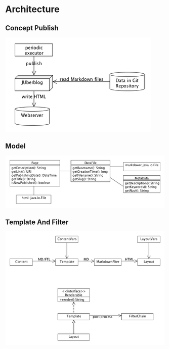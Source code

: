 # Architecture

## Concept Publish

<img alt="concept publish" src="images/concept_publish.png"/>

## Model

<img alt="model" src="images/model.png"/>

## Template And Filter

<img alt="template and filters" src="images/template_and_filters.png"/>
